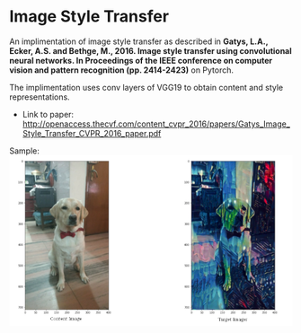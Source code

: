 # Image Style Transfer

  An implimentation of image style transfer as described in **Gatys, L.A., Ecker, A.S. and Bethge, M., 2016. Image style transfer using convolutional neural networks. In Proceedings of the IEEE conference on computer vision and pattern recognition (pp. 2414-2423)** on Pytorch.

  The implimentation uses conv layers of VGG19 to obtain content and style representations.

- Link to paper: http://openaccess.thecvf.com/content_cvpr_2016/papers/Gatys_Image_Style_Transfer_CVPR_2016_paper.pdf

Sample: ![Sample Image](/assets/asset.png?raw=true "Sample Image")

